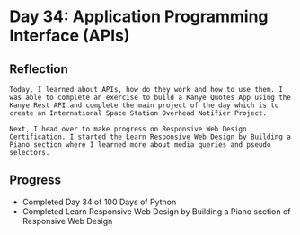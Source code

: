 # Day 34: Application Programming Interface (APIs)

## Reflection
    Today, I learned about APIs, how do they work and how to use them. I was able to complete an exercise to build a Kanye Quotes App using the Kanye Rest API and complete the main project of the day which is to create an International Space Station Overhead Notifier Project.

    Next, I head over to make progress on Responsive Web Design Certification. I started the Learn Responsive Web Design by Building a Piano section where I learned more about media queries and pseudo selectors.

        
## Progress
  - Completed Day 34 of 100 Days of Python
  - Completed Learn Responsive Web Design by Building a Piano section of Responsive Web Design